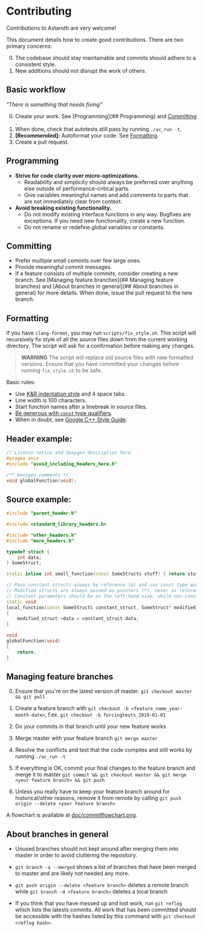 # Contributing

Contributions to Astaroth are very welcome!

This document details how to create good contributions. There are two primary concerns: 

0. The codebase should stay maintainable and commits should adhere to a consistent style.
0. New additions should not disrupt the work of others.

## Basic workflow

*"There is something that needs fixing"*

0. Create your work. See [Programming](## Programming) and [Committing](#Committing) .
0. When done, check that autotests still pass by running `./ac_run -t`.
0. **[Recommended]:** Autoformat your code. See [Formatting](#Formatting).
0. Create a pull request.

## Programming
* **Strive for code clarity over micro-optimizations.**
    * Readability and simplicity should always be preferred over anything else outside of performance-critical parts.
    * Give variables meaningful names and add comments to parts that are not immediately clear from context.
* **Avoid breaking existing functionality.** 
    * Do not modify existing interface functions in any way. Bugfixes are exceptions. If you need new functionality, create a new function. 
    * Do not rename or redefine global variables or constants.
    
## Committing
* Prefer multiple small commits over few large ones.
* Provide meaningful commit messages.
* If a feature consists of multiple commits, consider creating a new branch. See [Managing feature branches](## Managing feature branches) and [About branches in general](## About branches in general) for more details. When done, issue the pull request to the new branch.

## Formatting

If you have `clang-format`, you may run `scripts/fix_style.sh`. This script will recursively fix style of all the source files down from the current working directory. The script will ask for a confirmation before making any changes.

> **WARNING** The script will replace old source files with new formatted versions. Ensure that you have committed your changes before running `fix_style.sh` to be safe.

Basic rules:

- Use [K&R indentation style](https://en.wikipedia.org/wiki/Indentation_style#K&R_style) and 4 space tabs. 
- Line width is 100 characters.
- Start function names after a linebreak in source files. 
- [Be generous with `const` type qualifiers](https://isocpp.org/wiki/faq/const-correctness). 
- When in doubt, see [Google C++ Style Guide](https://google.github.io/styleguide/cppguide.html).

## Header example:
```cpp
// Licence notice and doxygen description here
#pragma once
#include "avoid_including_headers_here.h"

/** Doxygen comments */
void globalFunction(void);
```


## Source example:
```cpp
#include "parent_header.h"

#include <standard_library_headers.h>

#include "other_headers.h"
#include "more_headers.h"

typedef struct {
	int data;
} SomeStruct;

static inline int small_function(const SomeStruct& stuff) { return stuff.data; }

// Pass constant structs always by reference (&) and use const type qualifier.
// Modified structs are always passed as pointers (*), never as references.
// Constant parameters should be on the left-hand side, while non-consts go to the right.
static void
local_function(const SomeStruct& constant_struct, SomeStruct* modified_struct)
{
	modified_struct->data = constant_struct.data;
}

void
globalFunction(void)
{
	return;
}
```

## Managing feature branches 

0. Ensure that you're on the latest version of master. `git checkout master && git pull`

0. Create a feature branch with `git checkout -b <feature_name_year-month-date>`, f.ex. `git checkout -b forcingtests_2019-01-01`

0. Do your commits in that branch until your new feature works

0. Merge master with your feature branch `git merge master`

0. Resolve the conflicts and test that the code compiles and still works by running `./ac_run -t`

0. If everything is OK, commit your final changes to the feature branch and merge it to master `git commit && git checkout master && git merge <your feature branch> && git push`

0. Unless you really have to keep your feature branch around for historical/other reasons, remove it from remote by calling `git push origin --delete <your feature branch>`

A flowchart is available at [doc/commitflowchart.png](https://bitbucket.org/jpekkila/astaroth/src/2d91df19dcb3/doc/commitflowchart.png?at=master).

## About branches in general

* Unused branches should not kept around after merging them into master in order to avoid cluttering the repository. 

* `git branch -a --merged` shows a list of branches that have been merged to master and are likely not needed any more.

* `git push origin --delete <feature branch>` deletes a remote branch while `git branch -d <feature branch>` deletes a local branch

* If you think that you have messed up and lost work, run `git reflog` which lists the latests commits. All work that has been committed should be accessible with the hashes listed by this command with `git checkout <reflog hash>`.













